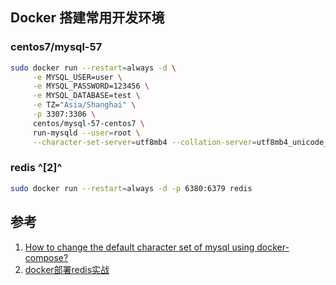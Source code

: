 ﻿## Docker 搭建常用开发环境

### centos7/mysql-57

```bash
sudo docker run --restart=always -d \
     -e MYSQL_USER=user \
     -e MYSQL_PASSWORD=123456 \
     -e MYSQL_DATABASE=test \
     -e TZ="Asia/Shanghai" \
     -p 3307:3306 \
     centos/mysql-57-centos7 \
     run-mysqld --user=root \
     --character-set-server=utf8mb4 --collation-server=utf8mb4_unicode_ci  # ^[1]^
```



### redis ^[2]^

```bash
sudo docker run --restart=always -d -p 6380:6379 redis
```







## 参考

1. [How to change the default character set of mysql using docker-compose?](https://stackoverflow.com/questions/45729326/how-to-change-the-default-character-set-of-mysql-using-docker-compose)
2. [docker部署redis实战](https://zhuanlan.zhihu.com/p/70110697)
